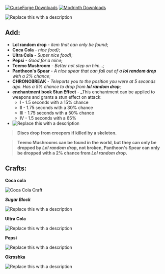 [![CurseForge Downloads](https://img.shields.io/curseforge/dt/1165568?style=for-the-badge&label=CurseForge&labelColor=%23181f30&color=%23f16436
)](https://www.curseforge.com/minecraft/mc-mods/mutants-of-discord)   [![Modrinth Downloads](https://img.shields.io/modrinth/dt/E9QoFYC3?style=for-the-badge&logoColor=141c1c&label=Modrinth&color=1ccd66)](https://modrinth.com/mod/mutants-of-discord)

![Replace this with a description](https://cdn.modrinth.com/data/cached_images/f348b38cfe9a0389102eeb3b5ac2ac102fff33ce_0.webp)

## Add:
- **Lol random drop** - _item that can only be found_;
- **Coca Cola** - _nice food)_;
- **Ultra Cola** - _Super nice food)_;
- **Pepsi** - _Good for a mine_;
- **Teemo Mushroom** - _Better not step on him..._;
- **Pantheon's Spear** - _A nice spear that can fall out of a **lol random drop** with a 2% chance_;
- **CHRONOBREAK** - _Teleports you to the position you were at 5 seconds ago. Has a 5% chance to drop from **lol random drop**_;
- **enchantment book Stun Effect** - _This enchantment can be applied to weapons and grants a stun effect on attack:
  - I - 1.5 seconds with a 15% chance
  - II - 1.75 seconds with a 30% chance
  - III - 1.75 seconds with a 50% chance
  - IV - 1.5 seconds with a 65%
- 
  ![Replace this with a description](https://cdn.modrinth.com/data/cached_images/476ee85fce35fe7dfdcda90abb94826d23a978e7.png)

> **Discs drop from creepers if killed by a skeleton.**

> **Teemo Mushrooms can be found in the world, but they can only be dropped by _Lol random drop_, not broken,
> Pantheon's Spear can only be dropped with a 2% chance from _Lol random drop_.**

## Crafts:
**Coca cola**

![Coca Cola Craft](https://cdn.modrinth.com/data/cached_images/0aa1c1c2906a9ad66cdb79c219679e815c9d0399.png)

_**Sugar Block**_

![Replace this with a description](https://cdn.modrinth.com/data/cached_images/8dfd85eb9ead6751e586d097c48258143a5d917a.png)

**Ultra Cola**

![Replace this with a description](https://cdn.modrinth.com/data/cached_images/8002758b08f7a0001a943833ff4a4f5c4ba24d9e.png)

**Pepsi**

![Replace this with a description](https://cdn.modrinth.com/data/cached_images/f4597e702d61154133e735a64dbc48c2cb88f8e9.png)

**Okroshka**

![Replace this with a description](https://cdn.modrinth.com/data/cached_images/1583b720c3ccaceebe5cac62031eb69f0dc200d1.png)
